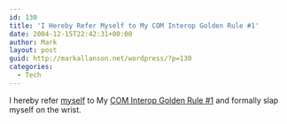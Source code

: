 ```yaml
---
id: 130
title: 'I Hereby Refer Myself to My COM Interop Golden Rule #1'
date: 2004-12-15T22:42:31+00:00
author: Mark
layout: post
guid: http://markallanson.net/wordpress/?p=130
categories:
  - Tech
---
```

I hereby refer [myself](http://www.markallanson.net "Me") to My [COM Interop Golden Rule #1](http://www.markallanson.net/archives/000166.html "COM Interop Golden Rule #1") and formally slap myself on the wrist.